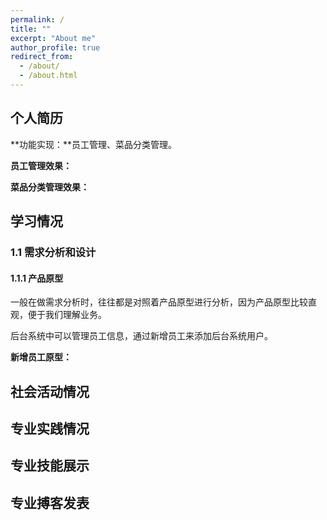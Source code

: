 ```yaml
---
permalink: /
title: ""
excerpt: "About me"
author_profile: true
redirect_from: 
  - /about/
  - /about.html
---
```


## 个人简历



**功能实现：**员工管理、菜品分类管理。

**员工管理效果：**




**菜品分类管理效果：**




## 学习情况

### 1.1 需求分析和设计

#### 1.1.1 产品原型

一般在做需求分析时，往往都是对照着产品原型进行分析，因为产品原型比较直观，便于我们理解业务。

后台系统中可以管理员工信息，通过新增员工来添加后台系统用户。

**新增员工原型：**

## 社会活动情况

## 专业实践情况

## 专业技能展示

## 专业搏客发表
